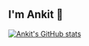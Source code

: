 ## I'm Ankit 👋

[![Ankit's GitHub stats](https://github-readme-stats.vercel.app/api?username=Akumar201 )](https://github.com/Akumar201/github-readme-stats)
